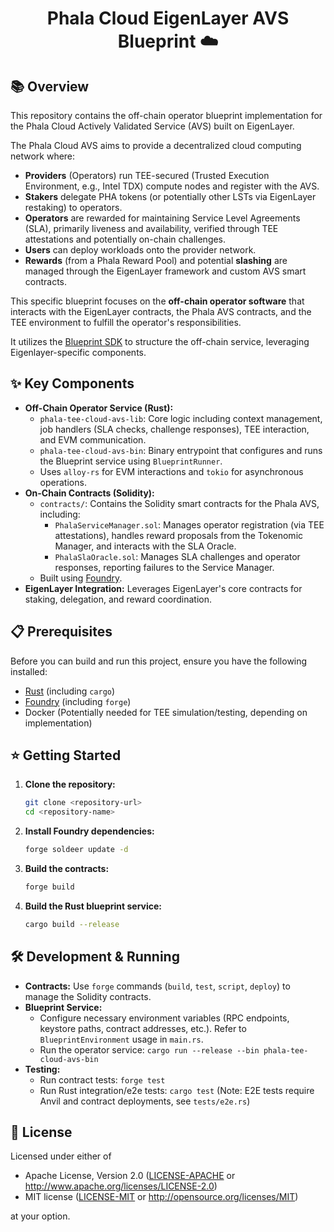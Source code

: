 # <h1 align="center">Phala Cloud EigenLayer AVS Blueprint ☁️</h1>

## 📚 Overview

This repository contains the off-chain operator blueprint implementation for the Phala Cloud Actively Validated Service (AVS) built on EigenLayer.

The Phala Cloud AVS aims to provide a decentralized cloud computing network where:

- **Providers** (Operators) run TEE-secured (Trusted Execution Environment, e.g., Intel TDX) compute nodes and register with the AVS.
- **Stakers** delegate PHA tokens (or potentially other LSTs via EigenLayer restaking) to operators.
- **Operators** are rewarded for maintaining Service Level Agreements (SLA), primarily liveness and availability, verified through TEE attestations and potentially on-chain challenges.
- **Users** can deploy workloads onto the provider network.
- **Rewards** (from a Phala Reward Pool) and potential **slashing** are managed through the EigenLayer framework and custom AVS smart contracts.

This specific blueprint focuses on the **off-chain operator software** that interacts with the EigenLayer contracts, the Phala AVS contracts, and the TEE environment to fulfill the operator's responsibilities.

It utilizes the [Blueprint SDK](https://github.com/tangle-network/blueprint) to structure the off-chain service, leveraging Eigenlayer-specific components.

## ✨ Key Components

- **Off-Chain Operator Service (Rust):**
  - `phala-tee-cloud-avs-lib`: Core logic including context management, job handlers (SLA checks, challenge responses), TEE interaction, and EVM communication.
  - `phala-tee-cloud-avs-bin`: Binary entrypoint that configures and runs the Blueprint service using `BlueprintRunner`.
  - Uses `alloy-rs` for EVM interactions and `tokio` for asynchronous operations.
- **On-Chain Contracts (Solidity):**
  - `contracts/`: Contains the Solidity smart contracts for the Phala AVS, including:
    - `PhalaServiceManager.sol`: Manages operator registration (via TEE attestations), handles reward proposals from the Tokenomic Manager, and interacts with the SLA Oracle.
    - `PhalaSlaOracle.sol`: Manages SLA challenges and operator responses, reporting failures to the Service Manager.
  - Built using [Foundry](https://getfoundry.sh).
- **EigenLayer Integration:** Leverages EigenLayer's core contracts for staking, delegation, and reward coordination.

## 📋 Prerequisites

Before you can build and run this project, ensure you have the following installed:

- [Rust](https://www.rust-lang.org/tools/install) (including `cargo`)
- [Foundry](https://getfoundry.sh) (including `forge`)
- Docker (Potentially needed for TEE simulation/testing, depending on implementation)

## ⭐ Getting Started

1.  **Clone the repository:**

    ```bash
    git clone <repository-url>
    cd <repository-name>
    ```

2.  **Install Foundry dependencies:**

    ```bash
    forge soldeer update -d
    ```

3.  **Build the contracts:**

    ```bash
    forge build
    ```

4.  **Build the Rust blueprint service:**
    ```bash
    cargo build --release
    ```

## 🛠️ Development & Running

- **Contracts:** Use `forge` commands (`build`, `test`, `script`, `deploy`) to manage the Solidity contracts.
- **Blueprint Service:**
  - Configure necessary environment variables (RPC endpoints, keystore paths, contract addresses, etc.). Refer to `BlueprintEnvironment` usage in `main.rs`.
  - Run the operator service: `cargo run --release --bin phala-tee-cloud-avs-bin`
- **Testing:**
  - Run contract tests: `forge test`
  - Run Rust integration/e2e tests: `cargo test` (Note: E2E tests require Anvil and contract deployments, see `tests/e2e.rs`)

## 📜 License

Licensed under either of

- Apache License, Version 2.0
  ([LICENSE-APACHE](LICENSE-APACHE) or http://www.apache.org/licenses/LICENSE-2.0)
- MIT license
  ([LICENSE-MIT](LICENSE-MIT) or http://opensource.org/licenses/MIT)

at your option.
